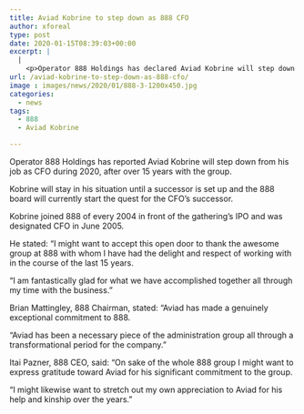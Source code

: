 ```yaml
---
title: Aviad Kobrine to step down as 888 CFO
author: xforeal 
type: post
date: 2020-01-15T08:39:03+00:00
excerpt: |
  |
    <p>Operator 888 Holdings has declared Aviad Kobrine will step down from his job as CFO during 2020, after over 15 years with the group</p>
url: /aviad-kobrine-to-step-down-as-888-cfo/
image : images/news/2020/01/888-3-1200x450.jpg
categories:
  - news
tags:
  - 888
  - Aviad Kobrine

---
```

Operator 888 Holdings has reported Aviad Kobrine will step down from his job as CFO during 2020, after over 15 years with the group.

Kobrine will stay in his situation until a successor is set up and the 888 board will currently start the quest for the CFO’s successor.&nbsp;

Kobrine joined 888 of every 2004 in front of the gathering’s IPO and was designated CFO in June 2005.

He stated: “I might want to accept this open door to thank the awesome group at 888 with whom I have had the delight and respect of working with in the course of the last 15 years.&nbsp;

“I am fantastically glad for what we have accomplished together all through my time with the business.”

Brian Mattingley, 888 Chairman, stated: “Aviad has made a genuinely exceptional commitment to 888.

“Aviad has been a necessary piece of the administration group all through a transformational period for the company.”

<span class="bi">Itai Pazner, 888 CEO, said:&nbsp;<span class="bh">“On sake of the whole 888 group I might want to express gratitude toward Aviad for his&nbsp;<span class="bj">significant commitment to the group.</span></span></span>

<span class="bj">“I might likewise want to stretch out my own appreciation to Aviad for his help and kinship over the years.”</span>